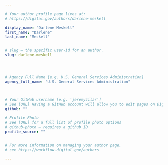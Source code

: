 ```yaml
---

# Your author profile page lives at:
# https://digital.gov/authors/darlene-meskell

display_name: "Darlene Meskell"
first_name: "Darlene"
last_name: "Meskell"


# slug — the specific user-id for an author.
slug: darlene-meskell




# Agency Full Name [e.g. U.S. General Services Administration]
agency_full_name: "U.S. General Services Administration"



# Your GitHub username [e.g. 'jeremyzilar']
# See [URL] Having a GitHub account will allow you to edit pages on DigitalGov. The image used in your GitHub account can also be used to populate your digital.gov profile photo.
github: ""

# Profile Photo
# See [URL] for a full list of profile photo options
# github-photo — requires a github ID
profile_source: ""


# For more information on managing your author page,
# see https://workflow.digital.gov/authors

---
```

